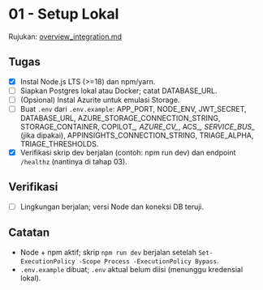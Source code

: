 # 01 - Setup Lokal

Rujukan: [overview_integration.md](../../overview_integration.md)

## Tugas

- [x] Instal Node.js LTS (>=18) dan npm/yarn.
- [ ] Siapkan Postgres lokal atau Docker; catat DATABASE_URL.
- [ ] (Opsional) Instal Azurite untuk emulasi Storage.
- [ ] Buat `.env` dari `.env.example`: APP_PORT, NODE_ENV, JWT_SECRET, DATABASE_URL, AZURE_STORAGE_CONNECTION_STRING, STORAGE_CONTAINER, COPILOT_*, AZURE_CV_*, ACS_*, SERVICE_BUS_* (jika dipakai), APPINSIGHTS_CONNECTION_STRING, TRIAGE_ALPHA, TRIAGE_THRESHOLDS.
- [x] Verifikasi skrip dev berjalan (contoh: npm run dev) dan endpoint `/healthz` (nantinya di tahap 03).

## Verifikasi

- [ ] Lingkungan berjalan; versi Node dan koneksi DB teruji.

## Catatan

- Node + npm aktif; skrip `npm run dev` berjalan setelah `Set-ExecutionPolicy -Scope Process -ExecutionPolicy Bypass`.
- `.env.example` dibuat; `.env` aktual belum diisi (menunggu kredensial lokal).
